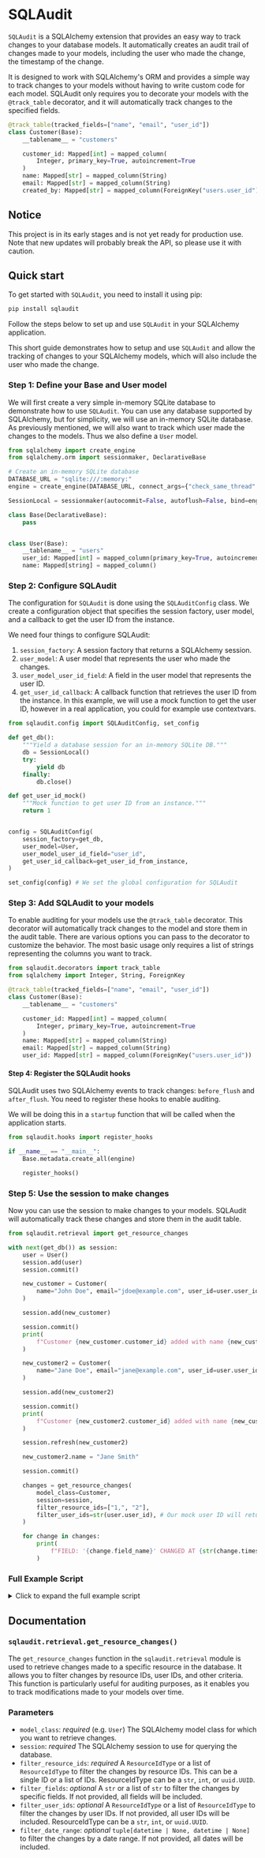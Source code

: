 # SQLAudit

`SQLAudit` is a SQLAlchemy extension that provides an easy way to track changes to your database models. It automatically creates an audit trail of changes made to your models, including the user who made the change, the timestamp of the change.

It is designed to work with SQLAlchemy's ORM and provides a simple way to track changes to your models without having to write custom code for each model. SQLAudit only requires you to decorate your models with the `@track_table` decorator, and it will automatically track changes to the specified fields.

```python
@track_table(tracked_fields=["name", "email", "user_id"])
class Customer(Base):
    __tablename__ = "customers"

    customer_id: Mapped[int] = mapped_column(
        Integer, primary_key=True, autoincrement=True
    )
    name: Mapped[str] = mapped_column(String)
    email: Mapped[str] = mapped_column(String)
    created_by: Mapped[str] = mapped_column(ForeignKey("users.user_id"))
```

## Notice  

This project is in its early stages and is not yet ready for production use. Note that new updates will probably break the API, so please use it with caution.

## Quick start

To get started with `SQLAudit`, you need to install it using pip:

```bash
pip install sqlaudit
```

Follow the steps below to set up and use `SQLAudit` in your SQLAlchemy application.

This short guide demonstrates how to setup and use `SQLAudit` and allow the tracking of changes to your SQLAlchemy models, which will also include the user who made the change.

### Step 1: Define your Base and User model

We will first create a very simple in-memory SQLite database to demonstrate how to use `SQLAudit`. You can use any database supported by SQLAlchemy, but for simplicity, we will use an in-memory SQLite database. As previously mentioned, we will also want to track which user made the changes to the models. Thus we also define a `User` model.

```python
from sqlalchemy import create_engine
from sqlalchemy.orm import sessionmaker, DeclarativeBase

# Create an in-memory SQLite database
DATABASE_URL = "sqlite:///:memory:"
engine = create_engine(DATABASE_URL, connect_args={"check_same_thread": False})

SessionLocal = sessionmaker(autocommit=False, autoflush=False, bind=engine)

class Base(DeclarativeBase):
    pass


class User(Base):
    __tablename__ = "users"
    user_id: Mapped[int] = mapped_column(primary_key=True, autoincrement=True)
    name: Mapped[string] = mapped_column()


```

### Step 2: Configure SQLAudit  

The configuration for `SQLAudit` is done using the `SQLAuditConfig` class. We create a configuration object that specifies the session factory, user model, and a callback to get the user ID from the instance.

We need four things to configure SQLAudit:

1. `session_factory`: A session factory that returns a SQLAlchemy session.
2. `user_model`: A user model that represents the user who made the changes.
3. `user_model_user_id_field`: A field in the user model that represents the user ID.
4. `get_user_id_callback`: A callback function that retrieves the user ID from the instance. In this example, we will use a mock function to get the user ID, however in a real application, you could for example use contextvars.

```python
from sqlaudit.config import SQLAuditConfig, set_config

def get_db():
    """Yield a database session for an in-memory SQLite DB."""
    db = SessionLocal()
    try:
        yield db
    finally:
        db.close()

def get_user_id_mock()
    """Mock function to get user ID from an instance."""
    return 1


config = SQLAuditConfig(
    session_factory=get_db,
    user_model=User,
    user_model_user_id_field="user_id",
    get_user_id_callback=get_user_id_from_instance,
)

set_config(config) # We set the global configuration for SQLAudit
```

### Step 3: Add SQLAudit to your models  

To enable auditing for your models use the `@track_table` decorator. This decorator will automatically track changes to the model and store them in the audit table. There are various options you can pass to the decorator to customize the behavior. The most basic usage only requires a list of strings representing the columns you want to track.

```python
from sqlaudit.decorators import track_table
from sqlalchemy import Integer, String, ForeignKey

@track_table(tracked_fields=["name", "email", "user_id"])
class Customer(Base):
    __tablename__ = "customers"

    customer_id: Mapped[int] = mapped_column(
        Integer, primary_key=True, autoincrement=True
    )
    name: Mapped[str] = mapped_column(String)
    email: Mapped[str] = mapped_column(String)
    user_id: Mapped[str] = mapped_column(ForeignKey("users.user_id"))
```

#### Step 4: Register the SQLAudit hooks

SQLAudit uses two SQLAlchemy events to track changes: `before_flush` and `after_flush`. You need to register these hooks to enable auditing.

We will be doing this in a `startup` function that will be called when the application starts.

```python
from sqlaudit.hooks import register_hooks

if __name__ == "__main__":
    Base.metadata.create_all(engine)

    register_hooks()
```

### Step 5: Use the session to make changes

Now you can use the session to make changes to your models. SQLAudit will automatically track these changes and store them in the audit table.

```python
from sqlaudit.retrieval import get_resource_changes

with next(get_db()) as session:
    user = User()
    session.add(user)
    session.commit()

    new_customer = Customer(
        name="John Doe", email="jdoe@example.com", user_id=user.user_id
    )

    session.add(new_customer)

    session.commit()
    print(
        f"Customer {new_customer.customer_id} added with name {new_customer.name} and email {new_customer.email}."
    )

    new_customer2 = Customer(
        name="Jane Doe", email="jane@example.com", user_id=user.user_id
    )

    session.add(new_customer2)

    session.commit()
    print(
        f"Customer {new_customer2.customer_id} added with name {new_customer2.name} and email {new_customer2.email}."
    )

    session.refresh(new_customer2)

    new_customer2.name = "Jane Smith"

    session.commit()

    changes = get_resource_changes(
        model_class=Customer,
        session=session,
        filter_resource_ids=["1,", "2"],
        filter_user_ids=str(user.user_id), # Our mock user ID will return a 1 
    )

    for change in changes:
        print(
            f"FIELD: '{change.field_name}' CHANGED AT {str(change.timestamp)} TO {change.new_value} (OLD: {change.old_value}) BY USER ID {change.changed_by}"
        )

```

<!-- Make a full script but make a spoiler -->

### Full Example Script

<details>
<summary>Click to expand the full example script</summary>

```python
from sqlalchemy import ForeignKey, Integer, String, create_engine
from sqlalchemy.orm import DeclarativeBase, Mapped, mapped_column, sessionmaker

from sqlaudit.config import SQLAuditConfig, set_config
from sqlaudit.decorators import track_table
from sqlaudit.hooks import register_hooks
from sqlaudit.retrieval import get_resource_changes


# Create an in-memory SQLite database
DATABASE_URL = "sqlite:///:memory:"
engine = create_engine(DATABASE_URL, connect_args={"check_same_thread": False})

# Create a session factory
SessionLocal = sessionmaker(autocommit=False, autoflush=False, bind=engine)


def get_db():
    """
    Helper function to get a database session.
    This function is used to provide a database session to the application.
    """
    db = SessionLocal()
    try:
        yield db
    finally:
        db.close()


class Base(DeclarativeBase):
    """
    Base class for declarative class definitions.
    """

    pass


# Define the User model
class User(Base):
    """
    User model representing users in the system.
    """

    __tablename__ = "users"
    user_id: Mapped[int] = mapped_column(primary_key=True, autoincrement=True)
    # Add more columns as needed


# Create a user instance
user = User()


def get_user_id_from_instance() -> int:
    """
    Returns the user_id from the instance.
    This function is used to retrieve the user ID for auditing purposes.
    """
    return user.user_id


# Set the global audit configuration
config = SQLAuditConfig(
    session_factory=get_db,
    user_model=User,
    user_model_user_id_field="user_id",
    get_user_id_callback=get_user_id_from_instance,
)
set_config(config)


# Define the Customer model with tracked fields for auditing
@track_table(tracked_fields=["name", "email", "user_id"], table_label="Customer")
class Customer(Base):
    """
    Customer model representing customers in the system.
    This model is tracked for changes in the specified fields.
    """

    __tablename__ = "customers"

    customer_id: Mapped[int] = mapped_column(
        Integer, primary_key=True, autoincrement=True
    )
    name: Mapped[str] = mapped_column(String)
    email: Mapped[str] = mapped_column(String)
    user_id: Mapped[str] = mapped_column(ForeignKey("users.user_id"), nullable=False)


if __name__ == "__main__":
    # Create all tables in the database
    Base.metadata.create_all(engine)

    # Get a database session
    with next(get_db()) as session:
        # Register hooks for auditing
        register_hooks()

        # Add the user to the session and commit
        session.add(user)
        session.commit()

        # Create and add a new customer
        new_customer = Customer(
            name="John Doe", email="jdoe@example.com", user_id=user.user_id
        )

        session.add(new_customer)
        session.commit()

        print(
            f"Customer {new_customer.customer_id} added with name {new_customer.name} and email {new_customer.email}."
        )

        # Check if the customer is in the database
        customer = (
            session.query(Customer)
            .filter_by(customer_id=new_customer.customer_id)
            .first()
        )

        # Create and add another customer
        new_customer2 = Customer(
            name="Jane Doe", email="jane@example.com", user_id=user.user_id
        )

        session.add(new_customer2)
        session.commit()

        print(
            f"Customer {new_customer2.customer_id} added with name {new_customer2.name} and email {new_customer2.email}."
        )

        # Refresh the session and update the customer's name so we have some more data to track
        session.refresh(new_customer2)
        new_customer2.name = "Jane Smith"
        session.commit()

        # Retrieve and print changes for the customers
        changes = get_resource_changes(
            model_class=Customer,
            session=session,
            filter_resource_ids=new_customer2.customer_id,
        )

        for change in changes:
            print(
                f"FIELD: '{change.field_name}' CHANGED AT {str(change.timestamp)} TO {change.new_value} (OLD: {change.old_value}) BY USER ID {change.changed_by}"
            )

```

</details>

## Documentation

### `sqlaudit.retrieval.get_resource_changes()`

The `get_resource_changes` function in the `sqlaudit.retrieval` module is used to retrieve changes made to a specific resource in the database. It allows you to filter changes by resource IDs, user IDs, and other criteria. This function is particularly useful for auditing purposes, as it enables you to track modifications made to your models over time.

### Parameters

- `model_class`: *required* (e.g. `User`) The SQLAlchemy model class for which you want to retrieve changes.
- `session`: *required* The SQLAlchemy session to use for querying the database.
- `filter_resource_ids`: *required* A `ResourceIdType` or a list of `ResourceIdType` to filter the changes by resource IDs. This can be a single ID or a list of IDs. ResourceIdType can be a `str`, `int`, or `uuid.UUID`.
- `filter_fields`: *optional* A `str` or a list of `str` to filter the changes by specific fields. If not provided, all fields will be included.
- `filter_user_ids`: *optional* A `ResourceIdType` or a list of `ResourceIdType` to filter the changes by user IDs. If not provided, all user IDs will be included. ResourceIdType can be a `str`, `int`, or `uuid.UUID`.
- `filter_date_range`: *optional* `tuple[datetime | None, datetime | None]` to filter the changes by a date range. If not provided, all dates will be included.
